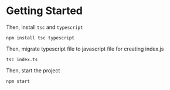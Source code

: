 # Getting Started

Then, install `tsc` and `typescript`

```
npm install tsc typescript
```

Then, migrate typescript file to javascript file for creating index.js

```
tsc index.ts
```

Then, start the project

```
npm start
```
